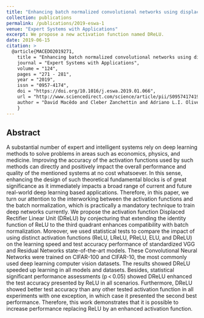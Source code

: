 ```yaml
---
title: "Enhancing batch normalized convolutional networks using displaced rectifier linear units: A systematic comparative study"
collection: publications
permalink: /publications/2019-eswa-1
venue: "Expert Systems with Applications"
excerpt: We propose a new activation function named DReLU.
date: 2019-06-15
citation: >
  @article{MACEDO2019271,
	title = "Enhancing batch normalized convolutional networks using displaced rectifier linear units: A systematic comparative study",
	journal = "Expert Systems with Applications",
	volume = "124",
	pages = "271 - 281",
	year = "2019",
	issn = "0957-4174",
	doi = "https://doi.org/10.1016/j.eswa.2019.01.066",
	url = "http://www.sciencedirect.com/science/article/pii/S0957417419300855",
	author = "David Macêdo and Cleber Zanchettin and Adriano L.I. Oliveira and Teresa Ludermir",
	}
---
```


## Abstract

A substantial number of expert and intelligent systems rely on deep learning methods to solve problems in areas such as economics, physics, and medicine. Improving the accuracy of the activation functions used by such methods can directly and positively impact the overall performance and quality of the mentioned systems at no cost whatsoever. In this sense, enhancing the design of such theoretical fundamental blocks is of great significance as it immediately impacts a broad range of current and future real-world deep learning based applications. Therefore, in this paper, we turn our attention to the interworking between the activation functions and the batch normalization, which is practically a mandatory technique to train deep networks currently. We propose the activation function Displaced Rectifier Linear Unit (DReLU) by conjecturing that extending the identity function of ReLU to the third quadrant enhances compatibility with batch normalization. Moreover, we used statistical tests to compare the impact of using distinct activation functions (ReLU, LReLU, PReLU, ELU, and DReLU) on the learning speed and test accuracy performance of standardized VGG and Residual Networks state-of-the-art models. These Convolutional Neural Networks were trained on CIFAR-100 and CIFAR-10, the most commonly used deep learning computer vision datasets. The results showed DReLU speeded up learning in all models and datasets. Besides, statistical significant performance assessments (p < 0.05) showed DReLU enhanced the test accuracy presented by ReLU in all scenarios. Furthermore, DReLU showed better test accuracy than any other tested activation function in all experiments with one exception, in which case it presented the second best performance. Therefore, this work demonstrates that it is possible to increase performance replacing ReLU by an enhanced activation function.